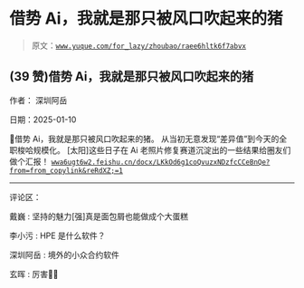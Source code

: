 # 借势 Ai，我就是那只被风口吹起来的猪

> 原文：[`www.yuque.com/for_lazy/zhoubao/raee6hltk6f7abvx`](https://www.yuque.com/for_lazy/zhoubao/raee6hltk6f7abvx)

## (39 赞)借势 Ai，我就是那只被风口吹起来的猪

作者： 深圳阿岳

日期：2025-01-10

💪借势 Ai，我就是那只被风口吹起来的猪。 从当初无意发现“差异值”到今天的全职梭哈规模化。
[太阳]这些日子在 Ai 老照片修复赛道沉淀出的一些结果给圈友们做个汇报！ [`wwa6ugt6w2.feishu.cn/docx/LKkOd6g1coQvuzxNDzfcCCeBnQe?from=from_copylink&reRdXZ;=1`](https://wwa6ugt6w2.feishu.cn/docx/LKkOd6g1coQvuzxNDzfcCCeBnQe?from=from_copylink&reRdXZ;=1)

* * *

评论区：

戴巍 : 坚持的魅力[强]真是面包屑也能做成个大蛋糕

李小污 : HPE 是什么软件？

深圳阿岳 : 境外的小众合约软件

玄晖 : 厉害👍🏻